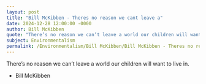 ```yaml
---
layout: post
title: "Bill McKibben - Theres no reason we cant leave a"
date: 2024-12-28 12:00:00 -0000
author: Bill McKibben
quote: "There’s no reason we can’t leave a world our children will want to live in."
subject: Environmentalism
permalink: /Environmentalism/Bill McKibben/Bill McKibben - Theres no reason we cant leave a
---
```


There’s no reason we can’t leave a world our children will want to live in.

- Bill McKibben
